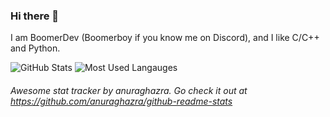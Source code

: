 ### Hi there 👋

<!--
**BoomerDev/BoomerDev** is a ✨ _special_ ✨ repository because its `README.md` (this file) appears on your GitHub profile.

Here are some ideas to get you started:

- 🔭 I’m currently working on ...
- 🌱 I’m currently learning ...
- 👯 I’m looking to collaborate on ...
- 🤔 I’m looking for help with ...
- 💬 Ask me about ...
- 📫 How to reach me: ...
- 😄 Pronouns: ...
- ⚡ Fun fact: ...
-->

I am BoomerDev (Boomerboy if you know me on Discord), and I like C/C++ and Python.

![GitHub Stats](https://github-readme-stats.vercel.app/api?username=BoomerDev)
![Most Used Langauges](https://github-readme-stats.vercel.app/api/top-langs/?username=BoomerDev&layout=compact)
###### Awesome stat tracker by anuraghazra. Go check it out at https://github.com/anuraghazra/github-readme-stats
